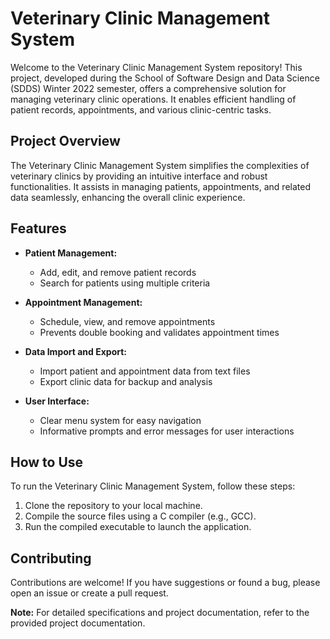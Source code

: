 # Veterinary Clinic Management System

Welcome to the Veterinary Clinic Management System repository! This project, developed during the School of Software Design and Data Science (SDDS) Winter 2022 semester, offers a comprehensive solution for managing veterinary clinic operations. It enables efficient handling of patient records, appointments, and various clinic-centric tasks.

## Project Overview

The Veterinary Clinic Management System simplifies the complexities of veterinary clinics by providing an intuitive interface and robust functionalities. It assists in managing patients, appointments, and related data seamlessly, enhancing the overall clinic experience.

## Features

- **Patient Management:**
  - Add, edit, and remove patient records
  - Search for patients using multiple criteria

- **Appointment Management:**
  - Schedule, view, and remove appointments
  - Prevents double booking and validates appointment times

- **Data Import and Export:**
  - Import patient and appointment data from text files
  - Export clinic data for backup and analysis

- **User Interface:**
  - Clear menu system for easy navigation
  - Informative prompts and error messages for user interactions

## How to Use

To run the Veterinary Clinic Management System, follow these steps:

1. Clone the repository to your local machine.
2. Compile the source files using a C compiler (e.g., GCC).
3. Run the compiled executable to launch the application.

## Contributing

Contributions are welcome! If you have suggestions or found a bug, please open an issue or create a pull request.

**Note:** For detailed specifications and project documentation, refer to the provided project documentation.
